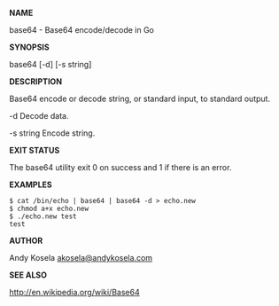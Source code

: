 **NAME**

base64 - Base64 encode/decode in Go

**SYNOPSIS**

base64 [-d] [-s string]

**DESCRIPTION**

Base64 encode or decode string, or standard input, to standard output.

-d      Decode data.
	
-s string
        Encode string.

**EXIT STATUS**

The base64 utility exit 0 on success and 1 if there is an error.

**EXAMPLES**

```
$ cat /bin/echo | base64 | base64 -d > echo.new
$ chmod a+x echo.new
$ ./echo.new test
test
```

**AUTHOR**

Andy Kosela <akosela@andykosela.com>

**SEE ALSO**

http://en.wikipedia.org/wiki/Base64
